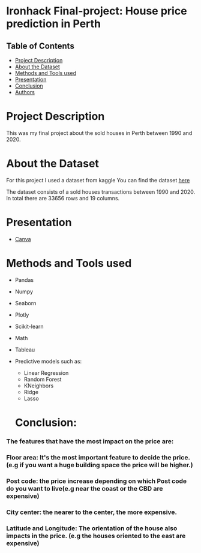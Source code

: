 # Ironhack Final-project: House price prediction in Perth

 ## Table of Contents
 
* [Project Description](#project-description)
* [About the Dataset](#about-the-dataset)
* [Methods and Tools used](#methods-and-tools-used)
* [Presentation](#Presentation)
* [Conclusion](#conclusion)
* [Authors](#authors)


# Project Description
This was my final project about the sold houses in Perth between 1990 and 2020.




# About the Dataset
For this project I used a dataset from kaggle You can find the dataset [here](https://www.kaggle.com/datasets/syuzai/perth-house-prices)

The dataset consists of a sold houses transactions between 1990 and 2020. In total there  are 33656 rows and 19 columns.




# Presentation
- [Canva](https://www.canva.com/design/DAFXssrx83o/yp4D8Bnn8RRqftFkCha7TQ/edit?utm_content=DAFXssrx83o&utm_campaign=designshare&utm_medium=link2&utm_source=sharebutton)

# Methods and Tools used
- Pandas
- Numpy
- Seaborn
- Plotly
- Scikit-learn
- Math
- Tableau
- Predictive models such as:
	-  Linear Regression
	-  Random Forest
	-  KNeighbors
	-  Ridge
	-  Lasso
  
  # Conclusion:
### The features that have the most impact on the price are:
### Floor area: It's the most important feature to decide the price.(e.g if you want a huge building space the price will be higher.)
### Post code: the price increase depending on which Post code do you want to live(e.g near the coast or the CBD are expensive)
### City center: the nearer to the center, the more expensive.
### Latitude and Longitude: The orientation of the house also impacts in the price. (e.g the houses oriented to the east are expensive)
  

